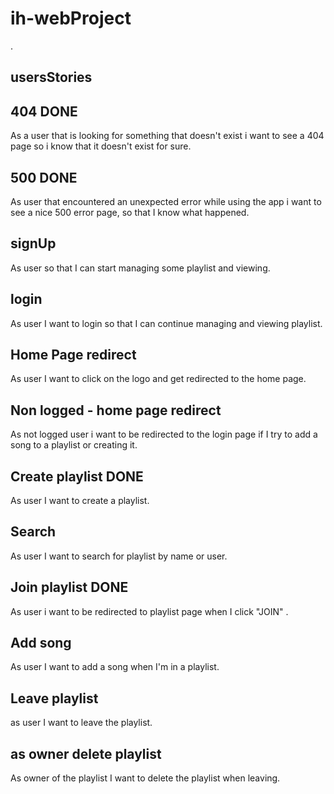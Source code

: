 # ih-webProject
.

## usersStories

## 404 DONE
As a user that is looking for something that doesn't exist i want to see a 404 page so i know that it doesn't exist for sure.

## 500 DONE
As user that encountered an unexpected error while using the app i want to see a nice 500 error page, so that I know what happened.

## signUp
As user so that I can start managing some playlist and viewing.

## login
As user I want to login so that I can continue managing and viewing playlist.

## Home Page redirect
As user I want to click on the logo and get redirected to the home page.

## Non logged - home page redirect
As not logged user i want to be redirected to the login page if I try to add a song to a playlist or creating it.

## Create playlist DONE
As user I want to create a playlist.

## Search
As user I want to search for playlist by name or user.

## Join playlist DONE
As user i want to be redirected to playlist page when I click "JOIN" .

## Add song
As user I want to add a song when I'm in a playlist.

## Leave playlist
as user I want to leave the playlist.

## as owner delete playlist
As owner of the playlist I want to delete the playlist when leaving.
